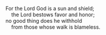 For the Lord God is a sun and shield;  
    the Lord bestows favor and honor;  
no good thing does he withhold  
    from those whose walk is blameless.